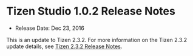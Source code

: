 
# Tizen Studio 1.0.2 Release Notes

- Release Date: Dec 23, 2016

This is an update to Tizen 2.3.2. For more information on the Tizen 2.3.2 update details, see [Tizen 2.3.2 Release Notes](https://developer.tizen.org/tizen/tizen-2.3.2-wearable-release-notes).

